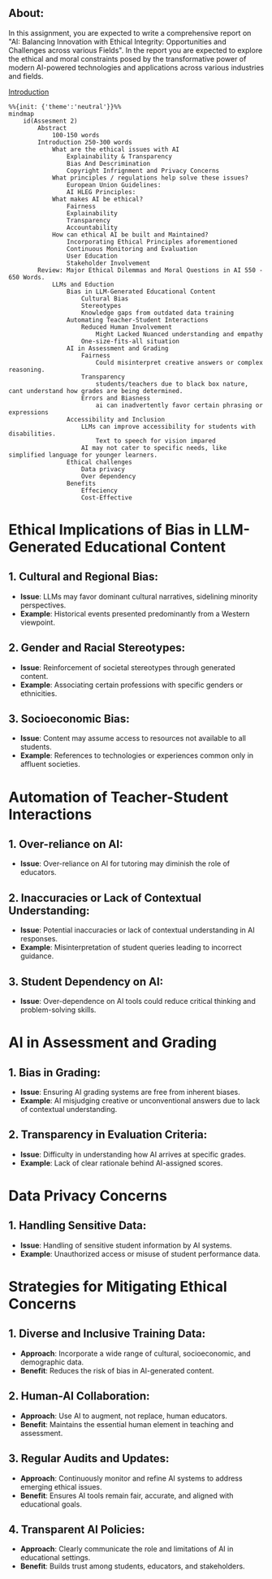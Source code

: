 ## About:
In this assignment, you are expected to write a comprehensive report on "AI: Balancing Innovation with Ethical Integrity: Opportunities and Challenges across various Fields". In the report you are expected to explore the ethical and moral constraints posed by the transformative power of modern AI-powered technologies and applications across various industries and fields.

[ Introduction ](./introduction.md)
>
```mermaid
%%{init: {'theme':'neutral'}}%%
mindmap
    id(Assesment 2)
        Abstract
            100-150 words 
        Introduction 250-300 words
            What are the ethical issues with AI
                Explainability & Transparency
                Bias And Descrimination
                Copyright Infrignment and Privacy Concerns
            What principles / regulations help solve these issues?
                European Union Guidelines:
                AI HLEG Principles:
            What makes AI be ethical? 
                Fairness
                Explainability
                Transparency
                Accountability
            How can ethical AI be built and Maintained?
                Incorporating Ethical Principles aforementioned
                Continuous Monitoring and Evaluation
                User Education 
                Stakeholder Involvement 
        Review: Major Ethical Dilemmas and Moral Questions in AI 550 - 650 Words.
            LLMs and Eduction
                Bias in LLM-Generated Educational Content
                    Cultural Bias
                    Stereotypes
                    Knowledge gaps from outdated data training
                Automating Teacher-Student Interactions
                    Reduced Human Involvement
                        Might Lacked Nuanced understanding and empathy
                    One-size-fits-all situation
                AI in Assessment and Grading
                    Fairness
                        Could misinterpret creative answers or complex reasoning.
                    Transparency
                        students/teachers due to black box nature, cant understand how grades are being determined.
                    Errors and Biasness
                        ai can inadvertently favor certain phrasing or expressions
                Accessibility and Inclusion
                    LLMs can improve accessibility for students with disabilities.
                        Text to speech for vision impared
                    AI may not cater to specific needs, like simplified language for younger learners.
                Ethical challenges
                    Data privacy
                    Over dependency
                Benefits
                    Effeciency
                    Cost-Effective
```

# Ethical Implications of Bias in LLM-Generated Educational Content

## 1. Cultural and Regional Bias:
- **Issue**: LLMs may favor dominant cultural narratives, sidelining minority perspectives.
- **Example**: Historical events presented predominantly from a Western viewpoint.

## 2. Gender and Racial Stereotypes:
- **Issue**: Reinforcement of societal stereotypes through generated content.
- **Example**: Associating certain professions with specific genders or ethnicities.

## 3. Socioeconomic Bias:
- **Issue**: Content may assume access to resources not available to all students.
- **Example**: References to technologies or experiences common only in affluent societies.

>

# Automation of Teacher-Student Interactions

## 1. Over-reliance on AI:
- **Issue**: Over-reliance on AI for tutoring may diminish the role of educators.
  
## 2. Inaccuracies or Lack of Contextual Understanding:
- **Issue**: Potential inaccuracies or lack of contextual understanding in AI responses.
- **Example**: Misinterpretation of student queries leading to incorrect guidance.

## 3. Student Dependency on AI:
- **Issue**: Over-dependence on AI tools could reduce critical thinking and problem-solving skills.

>

# AI in Assessment and Grading

## 1. Bias in Grading:
- **Issue**: Ensuring AI grading systems are free from inherent biases.
- **Example**: AI misjudging creative or unconventional answers due to lack of contextual understanding.

## 2. Transparency in Evaluation Criteria:
- **Issue**: Difficulty in understanding how AI arrives at specific grades.
- **Example**: Lack of clear rationale behind AI-assigned scores.

>

# Data Privacy Concerns

## 1. Handling Sensitive Data:
- **Issue**: Handling of sensitive student information by AI systems.
- **Example**: Unauthorized access or misuse of student performance data.

>

# Strategies for Mitigating Ethical Concerns

## 1. Diverse and Inclusive Training Data:
- **Approach**: Incorporate a wide range of cultural, socioeconomic, and demographic data.
- **Benefit**: Reduces the risk of bias in AI-generated content.

## 2. Human-AI Collaboration:
- **Approach**: Use AI to augment, not replace, human educators.
- **Benefit**: Maintains the essential human element in teaching and assessment.

## 3. Regular Audits and Updates:
- **Approach**: Continuously monitor and refine AI systems to address emerging ethical issues.
- **Benefit**: Ensures AI tools remain fair, accurate, and aligned with educational goals.

## 4. Transparent AI Policies:
- **Approach**: Clearly communicate the role and limitations of AI in educational settings.
- **Benefit**: Builds trust among students, educators, and stakeholders.

